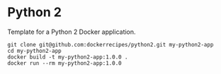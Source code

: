 # Python 2

Template for a Python 2 Docker application.

```
git clone git@github.com:dockerrecipes/python2.git my-python2-app
cd my-python2-app
docker build -t my-python2-app:1.0.0 .
docker run --rm my-python2-app:1.0.0
```